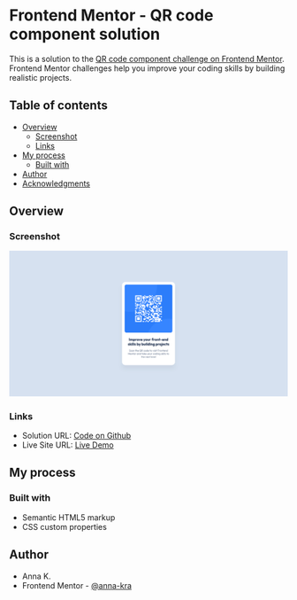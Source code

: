 # Frontend Mentor - QR code component solution

This is a solution to the [QR code component challenge on Frontend Mentor](https://www.frontendmentor.io/challenges/qr-code-component-iux_sIO_H). Frontend Mentor challenges help you improve your coding skills by building realistic projects. 

## Table of contents

- [Overview](#overview)
  - [Screenshot](#screenshot)
  - [Links](#links)
- [My process](#my-process)
  - [Built with](#built-with)
- [Author](#author)
- [Acknowledgments](#acknowledgments)

## Overview

### Screenshot

![](./screenshot.png)

### Links

- Solution URL: <a href="https://github.com/anna-kra/frontend-mentor-component-qr-code">Code on Github</a>
- Live Site URL: <a href="https://anna-kra.github.io/frontend-mentor-component-qr-code">Live Demo</a>

## My process

### Built with

- Semantic HTML5 markup
- CSS custom properties

## Author

- Anna K.
- Frontend Mentor - [@anna-kra](https://www.frontendmentor.io/profile/anna-kra)
